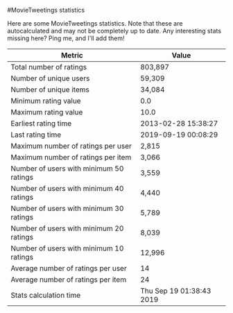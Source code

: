 #MovieTweetings statistics

Here are some MovieTweetings statistics. Note that these are autocalculated and may not be completely up to date. Any interesting stats missing here? Ping me, and I'll add them!

Metric | Value
--- | ---
Total number of ratings                 | 803,897
Number of unique users                  | 59,309
Number of unique items                  | 34,084
Minimum rating value                    | 0.0
Maximum rating value                    | 10.0
Earliest rating time                    | 2013-02-28 15:38:27
Last rating time                        | 2019-09-19 00:08:29
Maximum number of ratings per user      | 2,815
Maximum number of ratings per item      | 3,066
Number of users with minimum 50 ratings | 3,559
Number of users with minimum 40 ratings | 4,440
Number of users with minimum 30 ratings | 5,789
Number of users with minimum 20 ratings | 8,039
Number of users with minimum 10 ratings | 12,996
Average number of ratings per user      | 14
Average number of ratings per item      | 24
Stats calculation time                  | Thu Sep 19 01:38:43 2019

